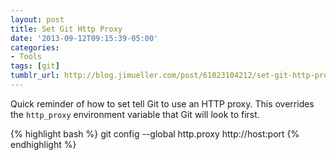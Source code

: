 ```yaml
---
layout: post
title: Set Git Http Proxy
date: '2013-09-12T09:15:39-05:00'
categories:
- Tools
tags: [git]
tumblr_url: http://blog.jimueller.com/post/61023104212/set-git-http-proxy
---
```

Quick reminder of how to set tell Git to use an HTTP proxy.  This overrides the `http_proxy` environment variable that Git will look to first.

{% highlight bash %}
git config --global http.proxy http://host:port
{% endhighlight %}
